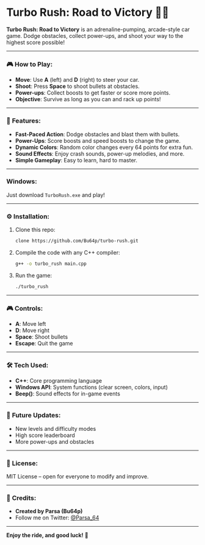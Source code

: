 # Turbo Rush: Road to Victory 🚗💨

**Turbo Rush: Road to Victory** is an adrenaline-pumping, arcade-style car game. Dodge obstacles, collect power-ups, and shoot your way to the highest score possible!

---

### 🎮 **How to Play:**
- **Move**: Use **A** (left) and **D** (right) to steer your car.
- **Shoot**: Press **Space** to shoot bullets at obstacles.
- **Power-ups**: Collect boosts to get faster or score more points.
- **Objective**: Survive as long as you can and rack up points!

---

### 🚀 **Features:**
- **Fast-Paced Action**: Dodge obstacles and blast them with bullets.
- **Power-Ups**: Score boosts and speed boosts to change the game.
- **Dynamic Colors**: Random color changes every 64 points for extra fun.
- **Sound Effects**: Enjoy crash sounds, power-up melodies, and more.
- **Simple Gameplay**: Easy to learn, hard to master.

---
### Windows:

Just download ```TurboRush.exe``` and play!

---
### ⚙️ **Installation:**
1. Clone this repo:
   ```bash
   clone https://github.com/Bu64p/turbo-rush.git
   ```
2. Compile the code with any C++ compiler:
   ```bash
   g++ -o turbo_rush main.cpp
   ```
3. Run the game:
   ```bash
   ./turbo_rush
   ```

---

### 🎮 **Controls:**
- **A**: Move left
- **D**: Move right
- **Space**: Shoot bullets
- **Escape**: Quit the game

---

### 🛠️ **Tech Used:**
- **C++**: Core programming language
- **Windows API**: System functions (clear screen, colors, input)
- **Beep()**: Sound effects for in-game events

---

### 🚧 **Future Updates:**
- New levels and difficulty modes
- High score leaderboard
- More power-ups and obstacles

---

### 📢 **License:**
MIT License – open for everyone to modify and improve.

---

### 🙌 **Credits:**
- **Created by Parsa (Bu64p)**  
- Follow me on Twitter: [@Parsa_64](https://twitter.com/Parsa_64)

---

**Enjoy the ride, and good luck!** 🎉
